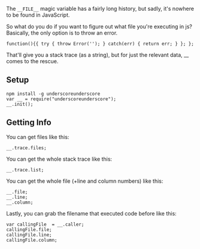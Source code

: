 The `__FILE__` magic variable has a fairly long history, but sadly, it's nowhere to be found in JavaScript.

So what do you do if you want to figure out what file you're executing in js?  Basically, the only option is to throw an error.

    function(){{ try { throw Error(''); } catch(err) { return err; } }; };

That'll give you a stack trace (as a string), but for just the relevant data, __ comes to the rescue.

## Setup
    npm install -g underscoreunderscore
    var __ = require("underscoreunderscore");
    __.init();

## Getting Info
You can get files like this:

    __.trace.files;
You can get the whole stack trace like this:

    __.trace.list;

You can get the whole file (+line and column numbers) like this:

    __.file;
    __.line;
    __.column;

Lastly, you can grab the filename that executed code before like this:

    var callingFile  = __.caller;
    callingFile.file;
    callingFile.line;
    callingFile.column;
